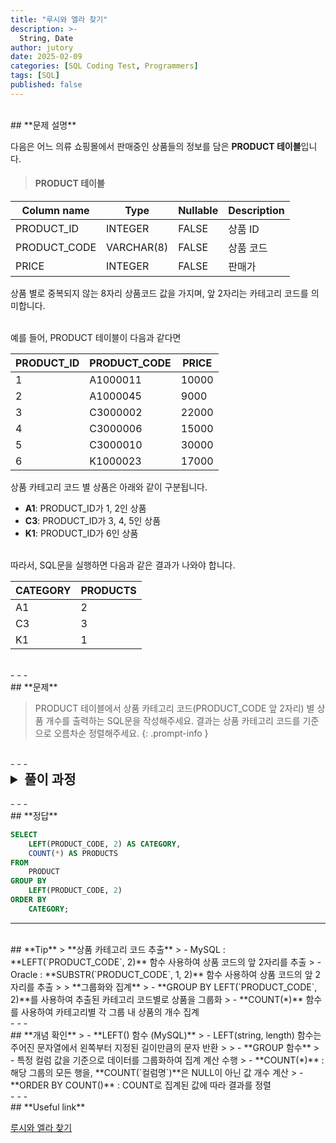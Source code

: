 ```yaml
---
title: "루시와 엘라 찾기"
description: >-
  String, Date
author: jutory
date: 2025-02-09
categories: [SQL Coding Test, Programmers]
tags: [SQL]
published: false
---
```

<br>
## **문제 설명**

다음은 어느 의류 쇼핑몰에서 판매중인 상품들의 정보를 담은 **PRODUCT 테이블**입니다.  

> #### **PRODUCT 테이블**

| Column name   | Type         | Nullable | Description   |
|---------------|--------------|----------|---------------|
| PRODUCT_ID    | INTEGER      | FALSE    | 상품 ID       |
| PRODUCT_CODE  | VARCHAR(8)   | FALSE    | 상품 코드     |
| PRICE         | INTEGER      | FALSE    | 판매가        |

상품 별로 중복되지 않는 8자리 상품코드 값을 가지며, 앞 2자리는 카테고리 코드를 의미합니다.

<br>
예를 들어, PRODUCT 테이블이 다음과 같다면

| PRODUCT_ID | PRODUCT_CODE | PRICE  |
|------------|--------------|--------|
| 1          | A1000011     | 10000  |
| 2          | A1000045     | 9000   |
| 3          | C3000002     | 22000  |
| 4          | C3000006     | 15000  |
| 5          | C3000010     | 30000  |
| 6          | K1000023     | 17000  |

상품 카테고리 코드 별 상품은 아래와 같이 구분됩니다.

- **A1**: PRODUCT_ID가 1, 2인 상품  
- **C3**: PRODUCT_ID가 3, 4, 5인 상품  
- **K1**: PRODUCT_ID가 6인 상품  

<br>
따라서, SQL문을 실행하면 다음과 같은 결과가 나와야 합니다.

| CATEGORY | PRODUCTS |
|----------|----------|
| A1       | 2        |
| C3       | 3        |
| K1       | 1        |

<br>
- - -
<br>
## **문제**

> PRODUCT 테이블에서 상품 카테고리 코드(PRODUCT_CODE 앞 2자리) 별 상품 개수를 출력하는 SQL문을 작성해주세요. 결과는 상품 카테고리 코드를 기준으로 오름차순 정렬해주세요.
{: .prompt-info }

<br>
- - -
<br>
<details>
  <summary style="font-size: 1.5em; font-weight: bold;">풀이 과정</summary>
<div markdown="1">

1. **조건 확인**  
   - 각 상품은 고유한 8자리 상품코드를 가지며 이 중 앞 2자리는 상품 카테고리를 의미

2. **상품 카테고리 코드 추출**  
   - MySQL `LEFT(PRODUCT_CODE, 2)` 함수를 사용하여 상품코드의 앞 2자리를 추출하자.

3. **그룹화 및 집계**  
   - 상품 카테고리 코드 추출한 것을 **GROUP BY LEFT(PRODUCT_CODE, 2)**를 이렇게 묶고
   - **COUNT(*)** 사용해서 각 그룹(카테고리) 내 상품의 개수 집계

4. **결과 정렬**  
   - ORDER BY 상품 카테고리 코드 순 오름차순 정렬

5. **최종 결과 출력**  
   - SELECT 절에서 **`**LEFT(PRODUCT_CODE, 2)**`**를 CATEGORY로 alias, **`**COUNT(*)**`**를 별칭 PRODUCTS로 alias

* **_교훈_**  
   - 문자열 함수 활용해서 원하는 데이터의 일부를 추출하고 -> GROUP BY와 집계 함수를 사용..... 하나하나 차근차근 띵킹하자.........
</div>
</details>

<br>
- - -
<br>
## **정답**

```sql
SELECT 
    LEFT(PRODUCT_CODE, 2) AS CATEGORY,
    COUNT(*) AS PRODUCTS
FROM 
    PRODUCT
GROUP BY 
    LEFT(PRODUCT_CODE, 2)
ORDER BY 
    CATEGORY;
```

- - -
<br>
## **Tip**
> **상품 카테고리 코드 추출**  
>    - MySQL : **LEFT(`PRODUCT_CODE`, 2)** 함수 사용하여 상품 코드의 앞 2자리를 추출
>    - Oracle : **SUBSTR(`PRODUCT_CODE`, 1, 2)** 함수 사용하여 상품 코드의 앞 2자리를 추출
>
> **그룹화와 집계**  
>    - **GROUP BY LEFT(`PRODUCT_CODE`, 2)**를 사용하여 추출된 카테고리 코드별로 상품을 그룹화
>    - **COUNT(*)** 함수를 사용하여 카테고리별 각 그룹 내 상품의 개수 집계

<br>
- - -
<br>
## **개념 확인**
> - **LEFT() 함수 (MySQL)**
>    - LEFT(string, length) 함수는 주어진 문자열에서 왼쪽부터 지정된 길이만큼의 문자 반환
>
> - **GROUP 함수**
>    - 특정 컬럼 값을 기준으로 데이터를 그룹화하여 집계 계산 수행
>        - **COUNT(*)** : 해당 그룹의 모든 행을, **COUNT(`컬럼명`)**은 NULL이 아닌 값 개수 계산
>        - **ORDER BY COUNT()** : COUNT로 집계된 값에 따라 결과를 정렬

<br>
- - -
<br>
## **Useful link**

[루시와 엘라 찾기](https://school.programmers.co.kr/learn/courses/30/lessons/59046)